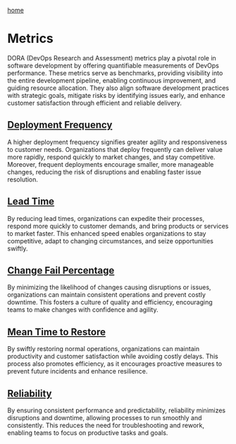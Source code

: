 [home](../README.md)
# Metrics

DORA (DevOps Research and Assessment) metrics play a pivotal role in software development by offering quantifiable measurements of DevOps performance. These metrics serve as benchmarks, providing visibility into the entire development pipeline, enabling continuous improvement, and guiding resource allocation. They also align software development practices with strategic goals, mitigate risks by identifying issues early, and enhance customer satisfaction through efficient and reliable delivery.


## [Deployment Frequency](deployment-frequency.md)
A higher deployment frequency signifies greater agility and responsiveness to customer needs. Organizations that deploy frequently can deliver value more rapidly, respond quickly to market changes, and stay competitive. Moreover, frequent deployments encourage smaller, more manageable changes, reducing the risk of disruptions and enabling faster issue resolution.


## [Lead Time](lead-time.md)
By reducing lead times, organizations can expedite their processes, respond more quickly to customer demands, and bring products or services to market faster. This enhanced speed enables organizations to stay competitive, adapt to changing circumstances, and seize opportunities swiftly.


## [Change Fail Percentage](change-fail-percentage.md)
By minimizing the likelihood of changes causing disruptions or issues, organizations can maintain consistent operations and prevent costly downtime. This fosters a culture of quality and efficiency, encouraging teams to make changes with confidence and agility.


## [Mean Time to Restore](mean-time-to-restore.md)
By swiftly restoring normal operations, organizations can maintain productivity and customer satisfaction while avoiding costly delays. This process also promotes efficiency, as it encourages proactive measures to prevent future incidents and enhance resilience.


## [Reliability](reliability.md)
By ensuring consistent performance and predictability, reliability minimizes disruptions and downtime, allowing processes to run smoothly and consistently. This reduces the need for troubleshooting and rework, enabling teams to focus on productive tasks and goals.
